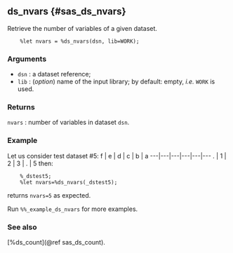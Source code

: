 ## ds_nvars {#sas_ds_nvars}
Retrieve the number of variables of a given dataset.

~~~sas
	%let nvars = %ds_nvars(dsn, lib=WORK);
~~~

### Arguments
* `dsn` : a dataset reference;
* `lib` : (_option_) name of the input library; by default: empty, _i.e._ `WORK` is used.
  
### Returns
`nvars` : number of variables in dataset `dsn`.

### Example
Let us consider test dataset #5:
 f | e | d | c | b | a
---|---|---|---|---|---
 . | 1 | 2 | 3 | . | 5
then:

~~~sas
	%_dstest5;
	%let nvars=%ds_nvars(_dstest5);
~~~
returns `nvars=5` as expected.

Run `%%_example_ds_nvars` for more examples.

### See also
[%ds_count](@ref sas_ds_count).
